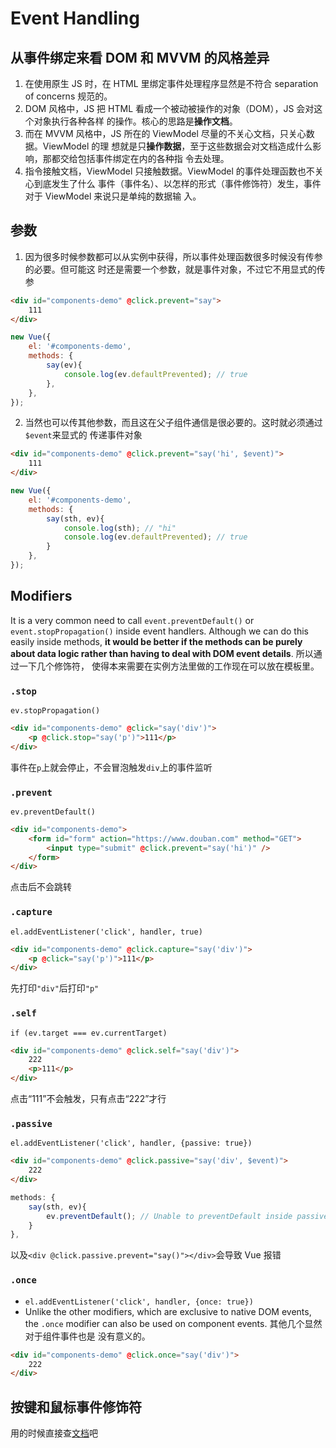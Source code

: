 # Event Handling


## 从事件绑定来看 DOM 和 MVVM 的风格差异
1. 在使用原生 JS 时，在 HTML 里绑定事件处理程序显然是不符合 separation of concerns
规范的。
2. DOM 风格中，JS 把 HTML 看成一个被动被操作的对象（DOM），JS 会对这个对象执行各种各样
的操作。核心的思路是**操作文档**。
3. 而在 MVVM 风格中，JS 所在的 ViewModel 尽量的不关心文档，只关心数据。ViewModel 的理
想就是只**操作数据**，至于这些数据会对文档造成什么影响，那都交给包括事件绑定在内的各种指
令去处理。
4. 指令接触文档，ViewModel 只接触数据。ViewModel 的事件处理函数也不关心到底发生了什么
事件（事件名）、以怎样的形式（事件修饰符）发生，事件对于 ViewModel 来说只是单纯的数据输
入。


## 参数
1. 因为很多时候参数都可以从实例中获得，所以事件处理函数很多时候没有传参的必要。但可能这
时还是需要一个参数，就是事件对象，不过它不用显式的传参
```html
<div id="components-demo" @click.prevent="say">
    111
</div>
```
```js
new Vue({
    el: '#components-demo',
    methods: {
        say(ev){
            console.log(ev.defaultPrevented); // true
        },
    },
});
```
2. 当然也可以传其他参数，而且这在父子组件通信是很必要的。这时就必须通过`$event`来显式的
传递事件对象
```html
<div id="components-demo" @click.prevent="say('hi', $event)">
    111
</div>
```
```js
new Vue({
    el: '#components-demo',
    methods: {
        say(sth, ev){
            console.log(sth); // "hi"
            console.log(ev.defaultPrevented); // true
        }
    },
});
```


## Modifiers
It is a very common need to call `event.preventDefault()` or
`event.stopPropagation()` inside event handlers. Although we can do this easily
inside methods, **it would be better if the methods can be purely about data
logic rather than having to deal with DOM event details**. 所以通过一下几个修饰符，
使得本来需要在实例方法里做的工作现在可以放在模板里。

### `.stop`
`ev.stopPropagation()`
```html
<div id="components-demo" @click="say('div')">
    <p @click.stop="say('p')">111</p>
</div>
```
事件在`p`上就会停止，不会冒泡触发`div`上的事件监听

### `.prevent`
`ev.preventDefault()`
```html
<div id="components-demo">
    <form id="form" action="https://www.douban.com" method="GET">
        <input type="submit" @click.prevent="say('hi')" />
    </form>
</div>
```
点击后不会跳转

### `.capture`
`el.addEventListener('click', handler, true)`
```html
<div id="components-demo" @click.capture="say('div')">
    <p @click="say('p')">111</p>
</div>
```
先打印`"div"`后打印`"p"`

### `.self`
`if (ev.target === ev.currentTarget)`
```html
<div id="components-demo" @click.self="say('div')">
    222
    <p>111</p>
</div>
```
点击“111”不会触发，只有点击“222”才行

### `.passive`
`el.addEventListener('click', handler, {passive: true})`
```html
<div id="components-demo" @click.passive="say('div', $event)">
    222
</div>
```
```js
methods: {
    say(sth, ev){
        ev.preventDefault(); // Unable to preventDefault inside passive event listener invocation.
    }
},
```
以及`<div @click.passive.prevent="say()"></div>`会导致 Vue 报错


### `.once`
* `el.addEventListener('click', handler, {once: true})`
* Unlike the other modifiers, which are exclusive to native DOM events, the
`.once` modifier can also be used on component events. 其他几个显然对于组件事件也是
没有意义的。
```html
<div id="components-demo" @click.once="say('div')">
    222
</div>
```


## 按键和鼠标事件修饰符
用的时候直接查[文档](https://vuejs.org/v2/guide/events.html#Key-Modifiers)吧

